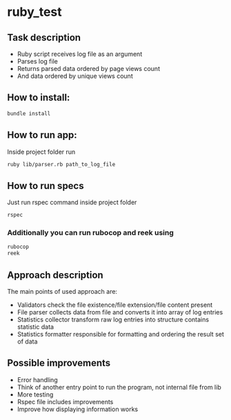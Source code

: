 # ruby_test
## Task description
- Ruby script receives log file as an argument
- Parses log file
- Returns parsed data ordered by page views count
- And data ordered by unique views count

## How to install:

```bash
bundle install
```

## How to run app:

Inside project folder run

```bash
ruby lib/parser.rb path_to_log_file
```

## How to run specs

Just run rspec command inside project folder
```bash
rspec
```

### Additionally you can run rubocop and reek using

```bash
rubocop
reek
```

## Approach description
The main points of used approach are:
- Validators check the file existence/file extension/file content present
- File parser collects data from file and converts it into array of log entries
- Statistics collector transform raw log entries into structure contains statistic data 
- Statistics formatter responsible for formatting and ordering the result set of data

## Possible improvements

- Error handling
- Think of another entry point to run the program, not internal file from lib
- More testing
- Rspec file includes improvements
- Improve how displaying information works
